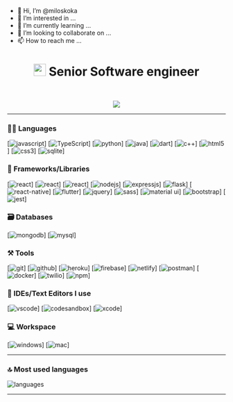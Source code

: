 - 👋 Hi, I’m @miloskoka
- 👀 I’m interested in ...
- 🌱 I’m currently learning ...
- 💞️ I’m looking to collaborate on ...
- 📫 How to reach me ...

<h1 align="center"><img src="https://media.giphy.com/media/hvRJCLFzcasrR4ia7z/giphy.gif" width="28"> Senior Software engineer </h1>

<br />
<p align="center">
  <img src="https://github-profile-trophy.vercel.app/?username=Prince891028&column=8&theme=onedark"/>
</p>

---

### 🧑‍💻 Languages

[![javascript](https://img.shields.io/badge/JavaScript-323330?style=for-the-badge&logo=javascript&logoColor=F7DF1E)]
[![TypeScript](https://img.shields.io/badge/TypeScript-007ACC?style=for-the-badge&logo=typescript&logoColor=white)]
[![python](https://img.shields.io/badge/Python-FFD43B?style=for-the-badge&logo=python&logoColor=darkgreen)]
[![java](https://img.shields.io/badge/Java-ED8B00?style=for-the-badge&logo=java&logoColor=white)]
[![dart](https://img.shields.io/badge/Dart-000?style=for-the-badge&logo=dart&logoColor=white)]
[![c++](https://img.shields.io/badge/C%2B%2B-00599C?style=for-the-badge&logo=c%2B%2B&logoColor=white)]
[![html5](https://img.shields.io/badge/HTML5-E34F26?style=for-the-badge&logo=html5&logoColor=white)]
[![css3](https://img.shields.io/badge/CSS3-1572B6?style=for-the-badge&logo=css3&logoColor=white)]
[![sqlite](https://img.shields.io/badge/SQLite-07405E?style=for-the-badge&logo=sqlite&logoColor=white)]

### 🧩 Frameworks/Libraries

[![react](https://img.shields.io/badge/React-656660?style=for-the-badge&logo=react&logoColor=61DAFB)]
[![react](https://img.shields.io/badge/Angular-000000?style=for-the-badge&logo=angular&logoColor=ff4444)]
[![react](https://img.shields.io/badge/Vue-323330?style=for-the-badge&logo=vue.js&logoColor=22aa22)]
[![nodejs](https://img.shields.io/badge/Node.js-339933?style=for-the-badge&logo=nodedotjs&logoColor=white)]
[![expressjs](https://img.shields.io/badge/Express.js-000000?style=for-the-badge&logo=express&logoColor=white)]
[![flask](https://img.shields.io/badge/Flask-000000?style=for-the-badge&logo=flask&logoColor=white)]
[![react-native](https://img.shields.io/badge/ReactNative-CB3837?style=for-the-badge&logo=android&logoColor=white)]
[![flutter](https://img.shields.io/badge/Flutter-2CA5E0?style=for-the-badge&logo=flutter&logoColor=white)]
[![jquery](https://img.shields.io/badge/jQuery-0769AD?style=for-the-badge&logo=jquery&logoColor=white)]
[![sass](https://img.shields.io/badge/Sass-CC6699?style=for-the-badge&logo=sass&logoColor=white)]
[![material ui](https://img.shields.io/badge/Material%20UI-007FFF?style=for-the-badge&logo=mui&logoColor=white)]
[![bootstrap](https://img.shields.io/badge/Bootstrap-563D7C?style=for-the-badge&logo=bootstrap&logoColor=white)]
[![jest](https://img.shields.io/badge/Jest-3775A9?style=for-the-badge&logo=jest&logoColor=white)]

### 🗃️ Databases

[![mongodb](https://img.shields.io/badge/MongoDB-4EA94B?style=for-the-badge&logo=mongodb&logoColor=white)]
[![mysql](https://img.shields.io/badge/MySQL-005C84?style=for-the-badge&logo=mysql&logoColor=white)]

### ⚒️ Tools

[![git](https://img.shields.io/badge/GIT-E44C30?style=for-the-badge&logo=git&logoColor=white)]
[![github](https://img.shields.io/badge/GitHub-100000?style=for-the-badge&logo=github&logoColor=white)]
[![heroku](https://img.shields.io/badge/Heroku-430098?style=for-the-badge&logo=heroku&logoColor=white)]
[![firebase](https://img.shields.io/badge/firebase-ffca28?style=for-the-badge&logo=firebase&logoColor=black)]
[![netlify](https://img.shields.io/badge/Netlify-00C7B7?style=for-the-badge&logo=netlify&logoColor=white)]
[![postman](https://img.shields.io/badge/Postman-FF6C37?style=for-the-badge&logo=Postman&logoColor=white)]
[![docker](https://img.shields.io/badge/Docker-2CA5E0?style=for-the-badge&logo=docker&logoColor=white)]
[![twilio](https://img.shields.io/badge/Twilio-F22F46?style=for-the-badge&logo=Twilio&logoColor=white)]
[![npm](https://img.shields.io/badge/npm-CB3837?style=for-the-badge&logo=npm&logoColor=white)]

### 🧠 IDEs/Text Editors I use

[![vscode](https://img.shields.io/badge/Visual_Studio_Code-0078D4?style=for-the-badge&logo=visual%20studio%20code&logoColor=white)]
[![codesandbox](https://img.shields.io/badge/Codesandbox-000000?style=for-the-badge&logo=CodeSandbox&logoColor=white)]
[![xcode](https://img.shields.io/badge/XCode-3775A9?style=for-the-badge&logo=Xcode&logoColor=white)]

### 💻 Workspace

[![windows](https://img.shields.io/badge/Windows-0078D6?style=for-the-badge&logo=windows&logoColor=white)]
[![mac](https://img.shields.io/badge/MacOS-000000?style=for-the-badge&logo=macOS&logoColor=white)]

---

### 🔝 Most used languages
  <img alt="languages" src="https://github-readme-stats.vercel.app/api/top-langs/?username=Prince891028&theme=github_dark&hide_border=true&hide=Jupyter%20Notebook,css,html,scss,python&layout=compact" />

---

